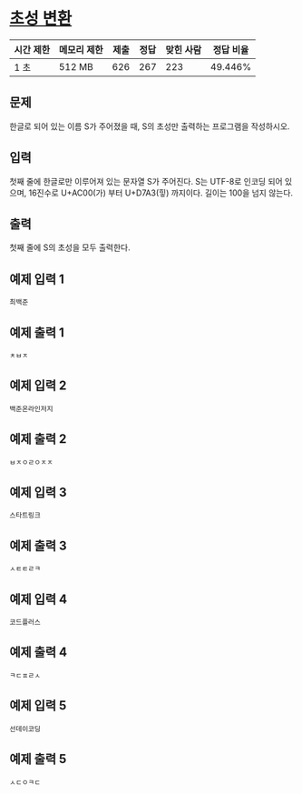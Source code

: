# [초성 변환](https://www.acmicpc.net/problem/12090)

| 시간 제한 | 메모리 제한 | 제출 | 정답 | 맞힌 사람 | 정답 비율 |
| --- | --- | --- | --- | --- | --- |
| 1 초 | 512 MB | 626 | 267 | 223 | 49.446% |

## 문제

한글로 되어 있는 이름 S가 주어졌을 때, S의 초성만 출력하는 프로그램을 작성하시오.

## 입력

첫째 줄에 한글로만 이루어져 있는 문자열 S가 주어진다. S는 UTF-8로 인코딩 되어 있으며, 16진수로 U+AC00(가) 부터 U+D7A3(힣) 까지이다. 길이는 100을 넘지 않는다.

## 출력

첫째 줄에 S의 초성을 모두 출력한다.

## 예제 입력 1

```
최백준
```

## 예제 출력 1

```
ㅊㅂㅈ

```

## 예제 입력 2

```
백준온라인저지

```

## 예제 출력 2

```
ㅂㅈㅇㄹㅇㅈㅈ

```

## 예제 입력 3

```
스타트링크

```

## 예제 출력 3

```
ㅅㅌㅌㄹㅋ

```

## 예제 입력 4

```
코드플러스

```

## 예제 출력 4

```
ㅋㄷㅍㄹㅅ

```

## 예제 입력 5

```
선데이코딩

```

## 예제 출력 5

```
ㅅㄷㅇㅋㄷ
```
